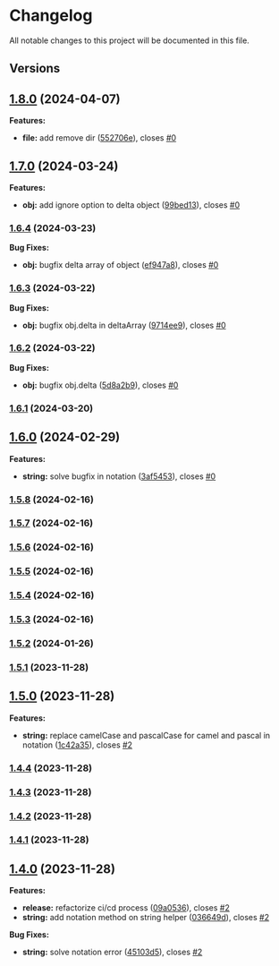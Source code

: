 # Changelog

All notable changes to this project will be documented in this file.

## Versions

## [1.8.0](https://github.com/data7expressions/h3lp/compare/v1.7.0...v1.8.0) (2024-04-07)

**Features:**

* **file:** add remove dir ([552706e](https://github.com/data7expressions/h3lp/commit/552706e4897840c109f13e57112b2814df448c0a)), closes [#0](https://github.com/data7expressions/h3lp/issues/0)

## [1.7.0](https://github.com/data7expressions/h3lp/compare/v1.6.4...v1.7.0) (2024-03-24)

**Features:**

* **obj:** add ignore option to delta object ([99bed13](https://github.com/data7expressions/h3lp/commit/99bed13251ed38ae650af1c3e36b6ee39b7df522)), closes [#0](https://github.com/data7expressions/h3lp/issues/0)

### [1.6.4](https://github.com/data7expressions/h3lp/compare/v1.6.3...v1.6.4) (2024-03-23)

**Bug Fixes:**

* **obj:** bugfix delta array of object ([ef947a8](https://github.com/data7expressions/h3lp/commit/ef947a887a7dcd57ebe0972628395d53340b5a2e)), closes [#0](https://github.com/data7expressions/h3lp/issues/0)

### [1.6.3](https://github.com/data7expressions/h3lp/compare/v1.6.2...v1.6.3) (2024-03-22)

**Bug Fixes:**

* **obj:** bugfix obj.delta in deltaArray ([9714ee9](https://github.com/data7expressions/h3lp/commit/9714ee92cdbfaed50a2581ef28a96ccdcd11fb45)), closes [#0](https://github.com/data7expressions/h3lp/issues/0)

### [1.6.2](https://github.com/data7expressions/h3lp/compare/v1.6.1...v1.6.2) (2024-03-22)

**Bug Fixes:**

* **obj:** bugfix obj.delta ([5d8a2b9](https://github.com/data7expressions/h3lp/commit/5d8a2b96758d181a75afa591f05130095bca96f6)), closes [#0](https://github.com/data7expressions/h3lp/issues/0)

### [1.6.1](https://github.com/data7expressions/h3lp/compare/v1.6.0...v1.6.1) (2024-03-20)

## [1.6.0](https://github.com/data7expressions/h3lp/compare/v1.5.8...v1.6.0) (2024-02-29)

**Features:**

* **string:** solve bugfix in notation ([3af5453](https://github.com/data7expressions/h3lp/commit/3af5453c230c54941be0eedea5f1ab06f82956aa)), closes [#0](https://github.com/data7expressions/h3lp/issues/0)

### [1.5.8](https://github.com/data7expressions/h3lp/compare/v1.5.7...v1.5.8) (2024-02-16)

### [1.5.7](https://github.com/data7expressions/h3lp/compare/v1.5.6...v1.5.7) (2024-02-16)

### [1.5.6](https://github.com/data7expressions/h3lp/compare/v1.5.5...v1.5.6) (2024-02-16)

### [1.5.5](https://github.com/data7expressions/h3lp/compare/v1.5.4...v1.5.5) (2024-02-16)

### [1.5.4](https://github.com/data7expressions/h3lp/compare/v1.5.3...v1.5.4) (2024-02-16)

### [1.5.3](https://github.com/data7expressions/h3lp/compare/v1.5.2...v1.5.3) (2024-02-16)

### [1.5.2](https://github.com/data7expressions/h3lp/compare/v1.5.1...v1.5.2) (2024-01-26)

### [1.5.1](https://github.com/data7expressions/h3lp/compare/v1.5.0...v1.5.1) (2023-11-28)

## [1.5.0](https://github.com/data7expressions/h3lp/compare/v1.4.4...v1.5.0) (2023-11-28)

**Features:**

* **string:** replace camelCase and pascalCase for camel and pascal in notation ([1c42a35](https://github.com/data7expressions/h3lp/commit/1c42a3519d6c7d421170dfb929a5798455b05ab6)), closes [#2](https://github.com/data7expressions/h3lp/issues/2)

### [1.4.4](https://github.com/data7expressions/h3lp/compare/v1.4.3...v1.4.4) (2023-11-28)

### [1.4.3](https://github.com/data7expressions/h3lp/compare/v1.4.2...v1.4.3) (2023-11-28)

### [1.4.2](https://github.com/data7expressions/h3lp/compare/v1.4.1...v1.4.2) (2023-11-28)

### [1.4.1](https://github.com/data7expressions/h3lp/compare/v1.4.0...v1.4.1) (2023-11-28)

## [1.4.0](https://github.com/data7expressions/h3lp/compare/v1.3.8...v1.4.0) (2023-11-28)

**Features:**

* **release:** refactorize ci/cd process ([09a0536](https://github.com/data7expressions/h3lp/commit/09a05369b878260f8c757a4a8c4916a6aa42f21e)), closes [#2](https://github.com/data7expressions/h3lp/issues/2)
* **string:** add notation method on string helper ([036649d](https://github.com/data7expressions/h3lp/commit/036649d317efeccc556b56bc2e7b554e3fc36b97)), closes [#2](https://github.com/data7expressions/h3lp/issues/2)

**Bug Fixes:**

* **string:** solve notation error ([45103d5](https://github.com/data7expressions/h3lp/commit/45103d56822f06ed4189c46005d113b40c49d394)), closes [#2](https://github.com/data7expressions/h3lp/issues/2)
